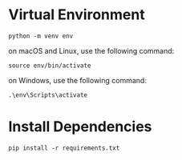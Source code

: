 # Virtual Environment

```
python -m venv env
```

on macOS and Linux, use the following command:

```
source env/bin/activate
```

on Windows, use the following command:

```
.\env\Scripts\activate
```

# Install Dependencies

```
pip install -r requirements.txt
```